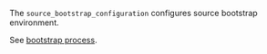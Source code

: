 
The `source_bootstrap_configuration` configures source bootstrap environment.

See [bootstrap process][1].

[1]: /docs/bootstrap/readme.md

